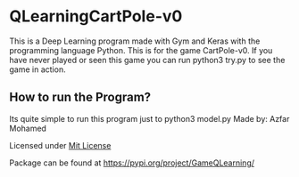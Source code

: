 # QLearningCartPole-v0
This is a Deep Learning program made with Gym and Keras with the programming language Python.
This is for the game CartPole-v0. If you have never played or seen this game you can run python3 try.py to see the game in action.

## How to run the Program?
Its quite simple to run this program just to python3 model.py
Made by: Azfar Mohamed


Licensed under [Mit License](LICENSE)

Package can be found at https://pypi.org/project/GameQLearning/
